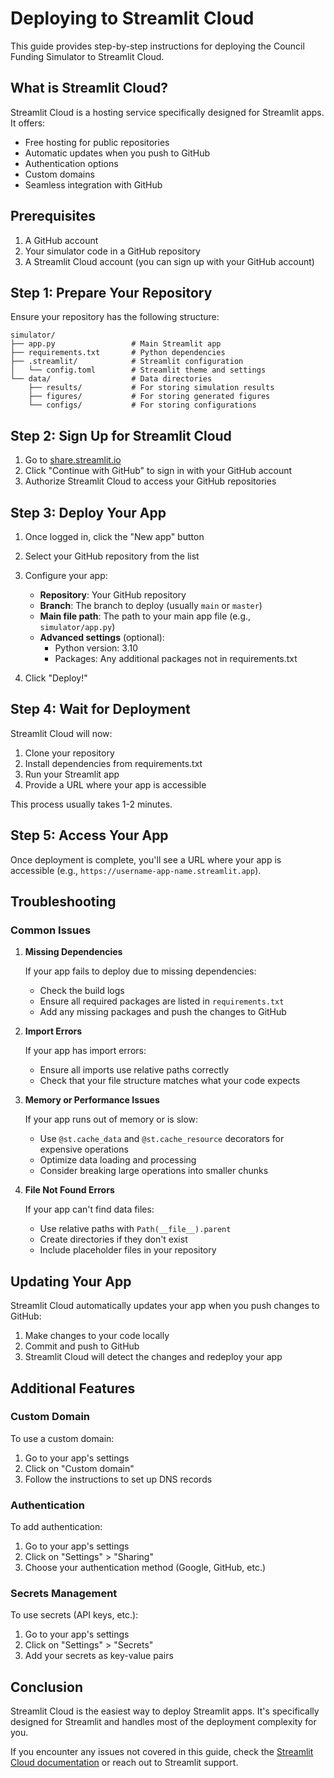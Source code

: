 # Deploying to Streamlit Cloud

This guide provides step-by-step instructions for deploying the Council Funding Simulator to Streamlit Cloud.

## What is Streamlit Cloud?

Streamlit Cloud is a hosting service specifically designed for Streamlit apps. It offers:

- Free hosting for public repositories
- Automatic updates when you push to GitHub
- Authentication options
- Custom domains
- Seamless integration with GitHub

## Prerequisites

1. A GitHub account
2. Your simulator code in a GitHub repository
3. A Streamlit Cloud account (you can sign up with your GitHub account)

## Step 1: Prepare Your Repository

Ensure your repository has the following structure:

```
simulator/
├── app.py                 # Main Streamlit app
├── requirements.txt       # Python dependencies
├── .streamlit/            # Streamlit configuration
│   └── config.toml        # Streamlit theme and settings
└── data/                  # Data directories
    ├── results/           # For storing simulation results
    ├── figures/           # For storing generated figures
    └── configs/           # For storing configurations
```

## Step 2: Sign Up for Streamlit Cloud

1. Go to [share.streamlit.io](https://share.streamlit.io/)
2. Click "Continue with GitHub" to sign in with your GitHub account
3. Authorize Streamlit Cloud to access your GitHub repositories

## Step 3: Deploy Your App

1. Once logged in, click the "New app" button
2. Select your GitHub repository from the list
3. Configure your app:
   - **Repository**: Your GitHub repository
   - **Branch**: The branch to deploy (usually `main` or `master`)
   - **Main file path**: The path to your main app file (e.g., `simulator/app.py`)
   - **Advanced settings** (optional):
     - Python version: 3.10
     - Packages: Any additional packages not in requirements.txt

4. Click "Deploy!"

## Step 4: Wait for Deployment

Streamlit Cloud will now:
1. Clone your repository
2. Install dependencies from requirements.txt
3. Run your Streamlit app
4. Provide a URL where your app is accessible

This process usually takes 1-2 minutes.

## Step 5: Access Your App

Once deployment is complete, you'll see a URL where your app is accessible (e.g., `https://username-app-name.streamlit.app`).

## Troubleshooting

### Common Issues

1. **Missing Dependencies**
   
   If your app fails to deploy due to missing dependencies:
   - Check the build logs
   - Ensure all required packages are listed in `requirements.txt`
   - Add any missing packages and push the changes to GitHub

2. **Import Errors**
   
   If your app has import errors:
   - Ensure all imports use relative paths correctly
   - Check that your file structure matches what your code expects

3. **Memory or Performance Issues**
   
   If your app runs out of memory or is slow:
   - Use `@st.cache_data` and `@st.cache_resource` decorators for expensive operations
   - Optimize data loading and processing
   - Consider breaking large operations into smaller chunks

4. **File Not Found Errors**
   
   If your app can't find data files:
   - Use relative paths with `Path(__file__).parent`
   - Create directories if they don't exist
   - Include placeholder files in your repository

## Updating Your App

Streamlit Cloud automatically updates your app when you push changes to GitHub:

1. Make changes to your code locally
2. Commit and push to GitHub
3. Streamlit Cloud will detect the changes and redeploy your app

## Additional Features

### Custom Domain

To use a custom domain:
1. Go to your app's settings
2. Click on "Custom domain"
3. Follow the instructions to set up DNS records

### Authentication

To add authentication:
1. Go to your app's settings
2. Click on "Settings" > "Sharing"
3. Choose your authentication method (Google, GitHub, etc.)

### Secrets Management

To use secrets (API keys, etc.):
1. Go to your app's settings
2. Click on "Settings" > "Secrets"
3. Add your secrets as key-value pairs

## Conclusion

Streamlit Cloud is the easiest way to deploy Streamlit apps. It's specifically designed for Streamlit and handles most of the deployment complexity for you.

If you encounter any issues not covered in this guide, check the [Streamlit Cloud documentation](https://docs.streamlit.io/streamlit-cloud) or reach out to Streamlit support. 